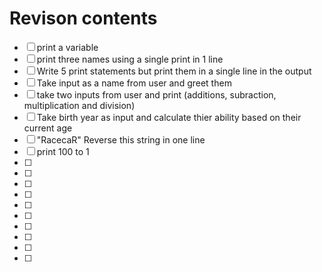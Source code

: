 # Revison contents
- [ ] print a variable 
- [ ] print three names using a single print in 1 line
- [ ] Write 5 print statements but print them in a single line in the output
- [ ] Take input as a name from user and greet them 
- [ ] take two inputs from user and print (additions, subraction, multiplication and division)
- [ ] Take birth year as input and calculate thier ability based on their current age
- [ ] "RacecaR" Reverse this string in one line
- [ ] print 100 to 1 
- [ ] 
- [ ] 
- [ ] 
- [ ] 
- [ ] 
- [ ] 
- [ ] 
- [ ] 
- [ ] 
- [ ] 



